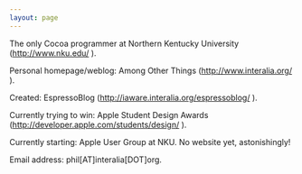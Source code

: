 ```yaml
---
layout: page
---
```


The only Cocoa programmer at Northern Kentucky University (http://www.nku.edu/ ).

Personal homepage/weblog: Among Other Things (http://www.interalia.org/ ).

Created: EspressoBlog (http://iaware.interalia.org/espressoblog/ ).

Currently trying to win: Apple Student Design Awards (http://developer.apple.com/students/design/ ).

Currently starting: Apple User Group at NKU.  No website yet, astonishingly!

Email address: phil[AT]interalia[DOT]org.
